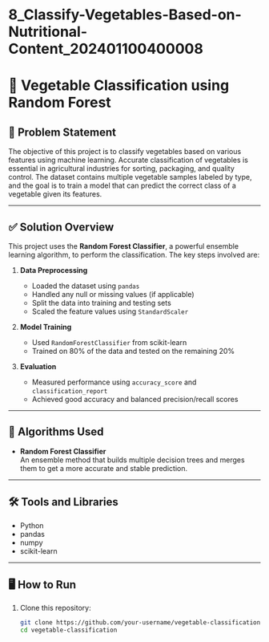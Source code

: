 # 8_Classify-Vegetables-Based-on-Nutritional-Content_202401100400008

# 🥦 Vegetable Classification using Random Forest

## 📌 Problem Statement

The objective of this project is to classify vegetables based on various features using machine learning. Accurate classification of vegetables is essential in agricultural industries for sorting, packaging, and quality control. The dataset contains multiple vegetable samples labeled by type, and the goal is to train a model that can predict the correct class of a vegetable given its features.

---

## ✅ Solution Overview

This project uses the **Random Forest Classifier**, a powerful ensemble learning algorithm, to perform the classification. The key steps involved are:

1. **Data Preprocessing**
   - Loaded the dataset using `pandas`
   - Handled any null or missing values (if applicable)
   - Split the data into training and testing sets
   - Scaled the feature values using `StandardScaler`

2. **Model Training**
   - Used `RandomForestClassifier` from scikit-learn
   - Trained on 80% of the data and tested on the remaining 20%

3. **Evaluation**
   - Measured performance using `accuracy_score` and `classification_report`
   - Achieved good accuracy and balanced precision/recall scores

---

## 🧠 Algorithms Used

- **Random Forest Classifier**  
An ensemble method that builds multiple decision trees and merges them to get a more accurate and stable prediction.

---

## 🛠️ Tools and Libraries

- Python
- pandas
- numpy
- scikit-learn

---

## 🖥️ How to Run

1. Clone this repository:
   ```bash
   git clone https://github.com/your-username/vegetable-classification.git
   cd vegetable-classification
